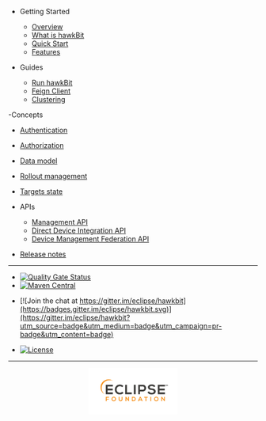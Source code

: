- Getting Started
  - [Overview](README.md)
  - [What is hawkBit](what-is-hawkbit.md)
  - [Quick Start](quick-start.md)
  - [Features](features.md)

- Guides
  - [Run hawkBit](run-hawkbit.md)
  - [Feign Client](feign-client.md)
  - [Clustering](clustering.md)
  
-Concepts
  - [Authentication](authentication.md)
  - [Authorization](authorization.md)
  - [Data model](datamodel.md)
  - [Rollout management](rollout-management.md)
  - [Targets state](targetstate.md)

- APIs
  - [Management API](management-api.md)
  - [Direct Device Integration API](direct-device-integration-api.md)
  - [Device Management Federation API](device-management-federation-api.md)
  
- [Release notes](release-notes.md)

<hr class="sidebar-sep" />

- [![Quality Gate Status](https://sonarcloud.io/api/project_badges/measure?project=eclipse-hawkbit_hawkbit&metric=alert_status)](https://sonarcloud.io/summary/new_code?id=eclipse-hawkbit_hawkbit)
- [![Maven Central](https://img.shields.io/maven-central/v/org.eclipse.hawkbit/hawkbit-parent?label=maven-central&color=blue)](https://search.maven.org/search?q=g:org.eclipse.hawkbit)
<!--- [![Lines of code](https://img.shields.io/badge/dynamic/xml.svg?label=Lines%20of%20code&url=https%3A%2F%2Fwww.openhub.net%2Fprojects%2Fhawkbit.xml%3Fapi_key%3D30bc3f3fad087c2c5a6a67a8071665ba0fbe3b6236ffbf71b7d20849f4a5e35a&query=%2Fresponse%2Fresult%2Fproject%2Fanalysis%2Ftotal_code_lines&colorB=lightgrey)](https://www.openhub.net/p/hawkbit)-->

<!--
- [![Docker](https://img.shields.io/docker/v/hawkbit/hawkbit-update-server/latest?color=blue)](https://hub.docker.com/r/hawkbit/hawkbit-update-server)
- [![Docker MYSQL](https://img.shields.io/docker/v/hawkbit/hawkbit-update-server/latest-mysql?color=blue)](https://hub.docker.com/r/hawkbit/hawkbit-update-server)
- [![Docker pulls](https://img.shields.io/docker/pulls/hawkbit/hawkbit-update-server.svg)](https://hub.docker.com/search?q=hawkbit%2Fhawkbit-update-server&type=image)
-->

- [![Join the chat at https://gitter.im/eclipse/hawkbit](https://badges.gitter.im/eclipse/hawkbit.svg)](https://gitter.im/eclipse/hawkbit?utm_source=badge&utm_medium=badge&utm_campaign=pr-badge&utm_content=badge)

- [![License](https://img.shields.io/badge/License-EPL%202.0-green.svg)](https://opensource.org/licenses/EPL-2.0)

<hr class="sidebar-sep" />

<p align="center">
  <img src="images/eclipse_foundation_logo.png" alt="eclipse foundation logo" width="180">
</p>

